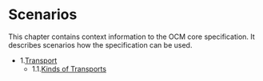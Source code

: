 # Scenarios <non-normative>

This chapter contains context information to the OCM core specification. It describes scenarios how the specification can be used.

* 1.[Transport](01-transport.md#transport)
  * 1.1.[Kinds of Transports](01-transport.md#kinds-of-transports)
